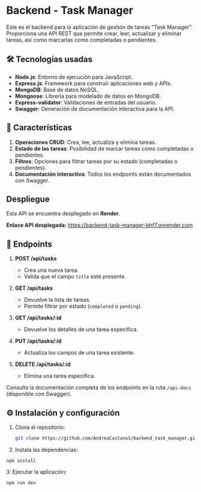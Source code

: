 # Backend - Task Manager

Este es el backend para la aplicación de gestión de tareas "Task Manager". Proporciona una API REST que permite crear, leer, actualizar y eliminar tareas, así como marcarlas como completadas o pendientes.

## 🛠️ Tecnologías usadas
- **Node.js**: Entorno de ejecución para JavaScript.
- **Express.js**: Framework para construir aplicaciones web y APIs.
- **MongoDB**: Base de datos NoSQL.
- **Mongoose**: Librería para modelado de datos en MongoDB.
- **Express-validator**: Validaciones de entradas del usuario.
- **Swagger**: Generación de documentación interactiva para la API.

## 📜 Características
1. **Operaciones CRUD**: Crea, lee, actualiza y elimina tareas.
2. **Estado de las tareas**: Posibilidad de marcar tareas como completadas o pendientes.
3. **Filtros**: Opciones para filtrar tareas por su estado (completadas o pendientes).
4. **Documentación interactiva**: Todos los endpoints están documentados con Swagger.

## Despliegue

Esta API se encuentra desplegado en **Render**.

**Enlace API desplegada:**
https://backend-task-manager-bhf7.onrender.com

## 🚀 Endpoints
1. **POST /api/tasks**  
   - Crea una nueva tarea.  
   - Valida que el campo `title` esté presente.  

2. **GET /api/tasks**  
   - Devuelve la lista de tareas.  
   - Permite filtrar por estado (`completed` o `pending`).  

3. **GET /api/tasks/:id**  
   - Devuelve los detalles de una tarea específica.  

4. **PUT /api/tasks/:id**  
   - Actualiza los campos de una tarea existente.  

5. **DELETE /api/tasks/:id**  
   - Elimina una tarea específica.  

Consulta la documentación completa de los endpoints en la ruta `/api-docs` (disponible con Swagger).

## ⚙️ Instalación y configuración
1. Clona el repositorio:  
   ```bash
   git clone https://github.com/AndreaCastanoS/backend_task_manager.git
     ```
   
2. Instala las dependencias:
```
npm install
```
 3: Ejecutar la aplicación:

   ```
   npm run dev

